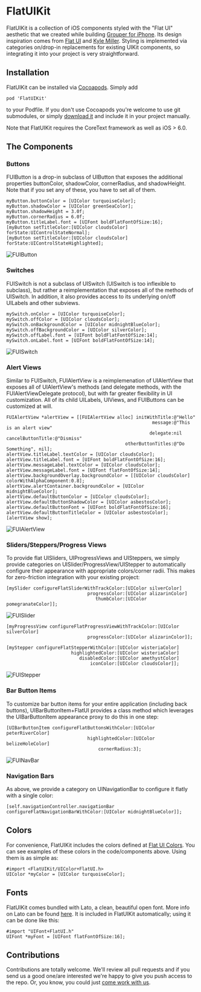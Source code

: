 FlatUIKit
======

FlatUIKit is a collection of iOS components styled with the "Flat UI" aesthetic that we created while building [Grouper for iPhone](http://www.joingrouper.com/ios). Its design inspiration comes from [Flat UI](http://designmodo.github.io/Flat-UI/) and [Kyle Miller](http://kylemillercreative.com/#item=grouper). Styling is implemented via categories on/drop-in replacements for existing UIKit components, so integrating it into your project is very straightforward.

Installation
-------

FlatUIKit can be installed via [Cocoapods](http://cocoapods.org/). Simply add

    pod 'FlatUIKit'

to your Podfile. If you don't use Cocoapods you're welcome to use git submodules, or simply [download it](https://github.com/Grouper/FlatUIKit/archive/master.zip) and include it in your project manually.

Note that FlatUIKit requires the CoreText framework as well as iOS > 6.0.

The Components
-------

### Buttons

FUIButton is a drop-in subclass of UIButton that exposes the additional properties buttonColor, shadowColor, cornerRadius, and shadowHeight. Note that if you set any of these, you have to set all of them.

    myButton.buttonColor = [UIColor turquoiseColor];
    myButton.shadowColor = [UIColor greenSeaColor];
    myButton.shadowHeight = 3.0f;
    myButton.cornerRadius = 6.0f;
    myButton.titleLabel.font = [UIFont boldFlatFontOfSize:16];
    [myButton setTitleColor:[UIColor cloudsColor] forState:UIControlStateNormal];
    [myButton setTitleColor:[UIColor cloudsColor] forState:UIControlStateHighlighted];

![FUIButton](http://blog.joingrouper.com/FlatUIKit/images/fuibutton-small.gif)

### Switches

FUISwitch is not a subclass of UISwitch (UISwitch is too inflexible to subclass), but rather a reimplementation that exposes all of the methods of UISwitch. In addition, it also provides access to its underlying on/off UILabels and other subviews.

    mySwitch.onColor = [UIColor turquoiseColor];
    mySwitch.offColor = [UIColor cloudsColor];
    mySwitch.onBackgroundColor = [UIColor midnightBlueColor];
    mySwitch.offBackgroundColor = [UIColor silverColor];
    mySwitch.offLabel.font = [UIFont boldFlatFontOfSize:14];
    mySwitch.onLabel.font = [UIFont boldFlatFontOfSize:14];

![FUISwitch](http://blog.joingrouper.com/FlatUIKit/images/fuiswitch-small.gif)

### Alert Views

Similar to FUISwitch, FUIAlertView is a reimplemenation of UIAlertView that exposes all of UIAlertView's methods (and delegate methods, with the FUIAlertViewDelegate protocol), but with far greater flexibility in UI customization. All of its child UILabels, UIViews, and FUIButtons can be customized at will.

    FUIAlertView *alertView = [[FUIAlertView alloc] initWithTitle:@"Hello"
                                                          message:@"This is an alert view"
                                                         delegate:nil cancelButtonTitle:@"Dismiss"
                                                otherButtonTitles:@"Do Something", nil];
    alertView.titleLabel.textColor = [UIColor cloudsColor];
    alertView.titleLabel.font = [UIFont boldFlatFontOfSize:16];
    alertView.messageLabel.textColor = [UIColor cloudsColor];
    alertView.messageLabel.font = [UIFont flatFontOfSize:14];
    alertView.backgroundOverlay.backgroundColor = [[UIColor cloudsColor] colorWithAlphaComponent:0.8];
    alertView.alertContainer.backgroundColor = [UIColor midnightBlueColor];
    alertView.defaultButtonColor = [UIColor cloudsColor];
    alertView.defaultButtonShadowColor = [UIColor asbestosColor];
    alertView.defaultButtonFont = [UIFont boldFlatFontOfSize:16];
    alertView.defaultButtonTitleColor = [UIColor asbestosColor];
    [alertView show];

![FUIAlertView](http://blog.joingrouper.com/FlatUIKit/images/fuialertview-small.gif)

### Sliders/Steppers/Progress Views
To provide flat UISliders, UIProgressViews and UISteppers, we simply provide categories on UISlider/ProgressView/UIStepper to automatically configure their appearance with appropriate colors/corner radii. This makes for zero-friction integration with your existing project:


    [mySlider configureFlatSliderWithTrackColor:[UIColor silverColor]
                                  progressColor:[UIColor alizarinColor]
                                     thumbColor:[UIColor pomegranateColor]];

![FUISlider](http://blog.joingrouper.com/FlatUIKit/images/fuislider-small.gif)

    [myProgressView configureFlatProgressViewWithTrackColor:[UIColor silverColor]
                                  progressColor:[UIColor alizarinColor]];

    [myStepper configureFlatStepperWithColor:[UIColor wisteriaColor]
                            highlightedColor:[UIColor wisteriaColor]
                               disabledColor:[UIColor amethystColor]
                                   iconColor:[UIColor cloudsColor]];

![FUIStepper](http://blog.joingrouper.com/FlatUIKit/images/fuistepper-small.gif)

### Bar Button Items
To customize bar button items for your entire application (including back buttons), UIBarButtonItem+FlatUI provides a class method which leverages the UIBarButtonItem appearance proxy to do this in one step:

    [UIBarButtonItem configureFlatButtonsWithColor:[UIColor peterRiverColor]
                                  highlightedColor:[UIColor belizeHoleColor]
                                      cornerRadius:3];

![FUINavBar](http://blog.joingrouper.com/FlatUIKit/images/fuinavbar-small.gif)

### Navigation Bars
As above, we provide a category on UINavigationBar to configure it flatly with a single color:

    [self.navigationController.navigationBar configureFlatNavigationBarWithColor:[UIColor midnightBlueColor]];


Colors
-------

For convenience, FlatUIKit includes the colors defined at [Flat UI Colors](http://flatuicolors.com/). You can see examples of these colors in the code/components above. Using them is as simple as:

    #import <FlatUIKit/UIColor+FlatUI.h>
    UIColor *myColor = [UIColor turquoiseColor];

Fonts
-------

FlatUIKit comes bundled with Lato, a clean, beautiful open font. More info on Lato can be found [here](http://www.latofonts.com/). It is included in FlatUIKit automatically; using it can be done like this:
    
    #import "UIFont+FlatUI.h"
    UIFont *myFont = [UIFont flatFontOfSize:16];


Contributions
--------

Contributions are totally welcome. We'll review all pull requests and if you send us a good one/are interested we're happy to give you push access to the repo. Or, you know, you could just [come work with us](http://www.joingrouper.com/jobs).
